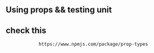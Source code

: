 ## Using props && testing unit

## check this 

                https://www.npmjs.com/package/prop-types 
